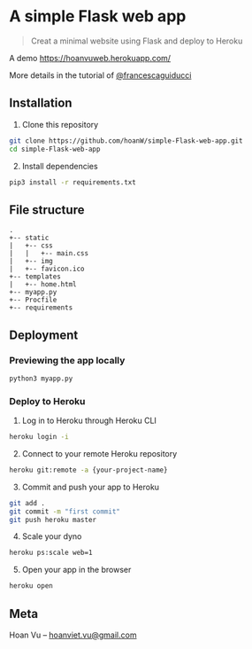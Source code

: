# A simple Flask web app 
> Creat a minimal website using Flask and deploy to Heroku

A demo <https://hoanvuweb.herokuapp.com/>

More details in the tutorial of [@francescaguiducci](https://medium.com/@francescaguiducci/how-to-build-a-simple-personal-website-with-python-flask-and-netlify-d800c97c283d)

## Installation

1. Clone this repository

```sh
git clone https://github.com/hoanW/simple-Flask-web-app.git
cd simple-Flask-web-app
```

2. Install dependencies

```sh
pip3 install -r requirements.txt
```

## File structure
```
.
+-- static
|   +-- css
|   |   +-- main.css
|   +-- img
|   +-- favicon.ico
+-- templates
|   +-- home.html
+-- myapp.py
+-- Procfile
+-- requirements
```

## Deployment

### Previewing the app locally

```sh
python3 myapp.py
```
### Deploy to Heroku

1. Log in to Heroku through Heroku CLI
```sh
heroku login -i
```
2. Connect to your remote Heroku repository
```sh
heroku git:remote -a {your-project-name}
```
3. Commit and push your app to Heroku
```sh
git add .
git commit -m "first commit"
git push heroku master
```
4. Scale your dyno
```sh
heroku ps:scale web=1
```
5. Open your app in the browser
```sh
heroku open
```

## Meta

Hoan Vu – hoanviet.vu@gmail.com

